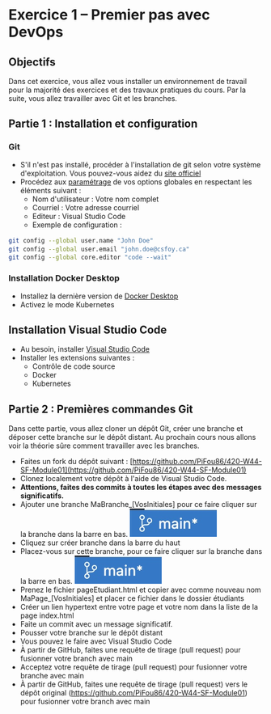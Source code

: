 # Exercice 1 – Premier pas avec DevOps

## Objectifs

Dans cet exercice, vous allez vous installer un environnement de travail pour la majorité des exercices et des travaux pratiques du cours. Par la suite, vous allez travailler avec Git et les branches.

## Partie 1 : Installation et configuration

### Git

- S'il n'est pas installé, procéder à l'installation de git selon votre système d'exploitation. Vous pouvez-vous aidez du [site officiel](https://git-scm.com/)
- Procédez aux [paramétrage](https://git-scm.com/book/fr/v2/D%C3%A9marrage-rapide-Param%C3%A9trage-%C3%A0-la-premi%C3%A8re-utilisation-de-Git) de vos options globales en respectant les éléments suivant :
  - Nom d'utilisateur : Votre nom complet
  - Courriel : Votre adresse courriel
  - Editeur : Visual Studio Code
  - Exemple de configuration :

```bash
git config --global user.name "John Doe"
git config --global user.email "john.doe@csfoy.ca"
git config --global core.editor "code --wait"
```

### Installation Docker Desktop

- Installez la dernière version de [Docker Desktop](https://www.docker.com/products/docker-desktop/)
- Activez le mode Kubernetes

## Installation Visual Studio Code

- Au besoin, installer [Visual Studio Code](https://code.visualstudio.com/)
- Installer les extensions suivantes :
  - Contrôle de code source
  - Docker
  - Kubernetes

## Partie 2 : Premières commandes Git

Dans cette partie, vous allez cloner un dépôt Git, créer une branche et déposer cette branche sur le dépôt distant. Au prochain cours nous allons voir la théorie sûre comment travailler avec les branches.

- Faites un fork du dépôt suivant : [https://github.com/PiFou86/420-W44-SF-Module01](https://github.com/PiFou86/420-W44-SF-Module01)
- Clonez localement votre dépôt à l'aide de Visual Studio Code.
- **Attentions, faites des commits à toutes les étapes avec des messages significatifs.**
- Ajouter une branche MaBranche_[VosInitiales] pour ce faire cliquer sur la branche dans la barre en bas.
![Branche](img/brancheVScode.jpg)
- Cliquez sur créer branche dans la barre du haut
- Placez-vous sur cette branche, pour ce faire cliquer sur la branche dans la barre en bas.
![Branche](img/brancheVScode.jpg)
- Prenez le fichier pageEtudiant.html et copier avec comme nouveau nom MaPage_[VosInitiales] et placer ce fichier dans le dossier étudiants
- Créer un lien hypertext entre votre page et votre nom dans la liste de la page index.html
- Faite un commit avec un message significatif.
- Pousser votre branche sur le dépôt distant
- Vous pouvez le faire avec Visual Studio Code
- À partir de GitHub, faites une requête de tirage (pull request) pour fusionner votre branch avec main
- Acceptez votre requête de tirage (pull request) pour fusionner votre branche avec main
- À partir de GitHub, faites une requête de tirage (pull request) vers le dépôt original (https://github.com/PiFou86/420-W44-SF-Module01) pour fusionner votre branch avec main

